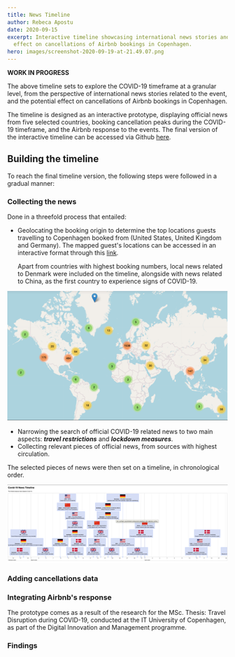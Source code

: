 ```yaml
---
title: News Timeline
author: Rebeca Apostu
date: 2020-09-15
excerpt: Interactive timeline showcasing international news stories and the
  effect on cancellations of Airbnb bookings in Copenhagen.
hero: images/screenshot-2020-09-19-at-21.49.07.png
---
```

**WORK IN PROGRESS**

The above timeline sets to explore the COVID-19 timeframe at a granular level, from the perspective of international news stories related to the event, and the potential effect on cancellations of Airbnb bookings in Copenhagen. 

The timeline is designed as an interactive prototype, displaying official news from five selected countries, booking cancellation peaks during the COVID-19 timeframe, and the Airbnb response to the events. The final version of the interactive timeline can be accessed via Github [here](https://rebecaapostu.github.io/CovidNewsTimeline/?fbclid=IwAR3jIaxB_DCTmtbCRvJIHqh4EmUSADMzEV6fdECJYXiQOPoNr-fOqQtsM1c). 

## Building the timeline

To reach the final timeline version, the following steps were followed in a gradual manner: 

### Collecting the news

Done in a threefold process that entailed: 

* Geolocating the booking origin to determine the top locations guests travelling to Copenhagen booked from (United States, United Kingdom and Germany). The mapped guest's locations can be accessed in an interactive format through this [link](https://rebecaapostu.github.io/GuestMap/index.html). 

  Apart from countries with highest booking numbers, local news related to Denmark were included on the timeline, alongside with news related to China, as the first country to experience signs of COVID-19. 

![](images/screenshot-2020-08-14-at-13.38.26.png "Booking Origin Location")

* Narrowing the search of official COVID-19 related news to two main aspects: ***travel restrictions*** and ***lockdown measures***.
* Collecting relevant pieces of official news, from sources with highest circulation. 

The selected pieces of news were then set on a timeline, in chronological order. 

![](images/screenshot-2020-08-22-at-22.41.43.png "News added to timeline")

### Adding cancellations data





### Integrating Airbnb's response

The prototype comes as a result of the research for the MSc. Thesis: Travel Disruption during COVID-19, conducted at the IT University of Copenhagen, as part of the Digital Innovation and Management programme. 

### Findings
